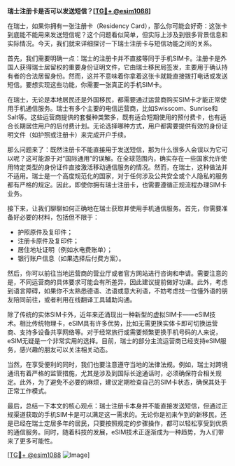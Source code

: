**瑞士注册卡是否可以发送短信？[[TG💪+ @esim1088](https://t.me/s/esim1088)]**

在瑞士，如果你拥有一张注册卡（Residency Card），那么你可能会好奇：这张卡到底能不能用来发送短信呢？这个问题看似简单，但实际上涉及到很多背景信息和实际情况。今天，我们就来详细探讨一下瑞士注册卡与短信功能之间的关系。

首先，我们需要明确一点：瑞士的注册卡并不直接等同于手机SIM卡。注册卡是外国人获得瑞士居留权的重要身份证明文件，它由瑞士移民局签发，主要用于确认持有者的合法居留身份。然而，这并不意味着你拿着这张卡就能直接拨打电话或发送短信。要想实现这些功能，你需要一张真正的手机SIM卡。

在瑞士，无论是本地居民还是外国移民，都需要通过运营商购买SIM卡才能正常使用手机通信服务。瑞士有多个主要的电信运营商，比如Swisscom、Sunrise和Salt等。这些运营商提供的套餐种类繁多，既有适合短期使用的预付费卡，也有适合长期居住用户的后付费计划。无论选择哪种方式，用户都需要提供有效的身份证明文件（如护照或注册卡）来完成开户手续。

那么问题来了：既然注册卡不能直接用于发送短信，那为什么很多人会误以为它可以呢？这可能源于对“国际通用”的误解。在全球范围内，确实存在一些国家允许使用特定类型的身份证件直接激活移动通信服务的情况。然而，在瑞士，这种做法并不适用。瑞士是一个高度规范化的国家，对于任何涉及公共安全或个人隐私的服务都有严格的规定。因此，即使你拥有瑞士注册卡，也需要遵循正规流程办理SIM卡业务。

接下来，让我们聊聊如何正确地在瑞士获取并使用手机通信服务。首先，你需要准备好必要的材料，包括但不限于：
- 护照原件及复印件；
- 注册卡原件及复印件；
- 居住地址证明（例如水电费账单）；
- 银行账户信息（如果选择后付费方案）。

然后，你可以前往当地运营商的营业厅或者官方网站进行咨询和申请。需要注意的是，不同运营商的具体要求可能会有所差异，因此建议提前做好功课。此外，考虑到语言障碍，如果你不太熟悉德语、法语或意大利语，不妨考虑找一位懂外语的朋友陪同前往，或者利用在线翻译工具辅助沟通。

除了传统的实体SIM卡外，近年来还涌现出一种新型的虚拟SIM卡——eSIM技术。相比传统物理卡，eSIM具有许多优势，比如无需更换实体卡即可切换运营商、支持多设备共享网络等。对于经常旅行或需要频繁更换手机号码的人来说，eSIM无疑是一个非常实用的选择。目前，瑞士的部分主流运营商已经支持eSIM服务，感兴趣的朋友可以关注相关动态。

当然，在享受便利的同时，我们也要注意遵守当地的法律法规。例如，瑞士对跨境通讯有着严格的监管措施，尤其是涉及到国际长途通话时，必须确保符合相关规定。此外，为了避免不必要的麻烦，建议定期检查自己的SIM卡状态，确保其处于正常工作模式。

最后，总结一下本文的核心观点：瑞士注册卡本身并不能直接发送短信，但通过正规渠道获取的手机SIM卡是可以满足这一需求的。无论你是初来乍到的新移民，还是已经在瑞士定居多年的居民，只要按照规定的步骤操作，都可以轻松享受到优质的通信服务。同时，随着科技的发展，eSIM技术正逐渐成为一种趋势，为人们带来了更多可能性。

[[TG💪+ @esim1088](https://t.me/s/esim1088) ![Image](https://i.postimg.cc/4NQfJmqS/Snipaste-2025-05-13-00-14-12.png)]